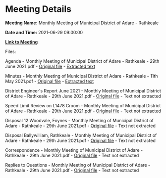 # Meeting Details

**Meeting Name:** Monthly Meeting of Municipal District of Adare - Rathkeale

**Date and Time:** 2021-06-29 09:00:00

**[Link to Meeting](https://www.limerick.ie/council/whats-on/monthly-meeting-municipal-district-adare-rathkeale-69)**

Files: 

Agenda - Monthly Meeting of Municipal District of Adare - Rathkeale - 29th June 2021.pdf - [Original file](https://www.limerick.ie/sites/default/files/media/documents/2021-06/00-agenda-29th-june-2021_0.pdf) - [Extracted text](./Agenda%20-%C2%A0Monthly%20Meeting%20of%20Municipal%20District%20of%20Adare%20-%20Rathkeale%20-%2029th%20June%202021.md)

Minutes - Monthly Meeting of Municipal District of Adare - Rathkeale - 11th May 2021.pdf - [Original file](https://www.limerick.ie/sites/default/files/media/documents/2021-06/01-minutes-of-monthly-meeting-11th-may-2021.pdf) - [Extracted text](./Minutes%20-%C2%A0Monthly%20Meeting%20of%20Municipal%20District%20of%20Adare%20-%20Rathkeale%20-%2011th%20May%202021.md)

District Engineer's Report June 2021 - Monthly Meeting of Municipal District of Adare - Rathkeale - 29th June 2021.pdf - [Original file](https://www.limerick.ie/sites/default/files/media/documents/2021-06/05-district-engineers-report-june-2021.pdf) - Text not extracted

Speed Limit Review on L1478 Croom - Monthly Meeting of Municipal District of Adare - Rathkeale - 29th June 2021.pdf - [Original file](https://www.limerick.ie/sites/default/files/media/documents/2021-06/06-speed-limit-review-on-l1478-croom.pdf) - Text not extracted

Disposal 12 Woodvale, Foynes - Monthly Meeting of Municipal District of Adare - Rathkeale - 29th June 2021.pdf - [Original file](https://www.limerick.ie/sites/default/files/media/documents/2021-06/08-a-disposal-12-woodvale-foynes.pdf) - Text not extracted

Disposal Ballywilliam, Rathkeale - Monthly Meeting of Municipal District of Adare - Rathkeale - 29th June 2021.pdf - [Original file](https://www.limerick.ie/sites/default/files/media/documents/2021-06/08-b-disposal-ballywilliam-rathkeale.pdf) - Text not extracted

Correspondence - Monthly Meeting of Municipal District of Adare - Rathkeale - 29th June 2021.pdf - [Original file](https://www.limerick.ie/sites/default/files/media/documents/2021-06/15-correspondence.pdf) - Text not extracted

Replies to Questions - Monthly Meeting of Municipal District of Adare - Rathkeale - 29th June 2021.pdf - [Original file](https://www.limerick.ie/sites/default/files/media/documents/2021-06/replies-to-questions-29th-june-2021.pdf) - Text not extracted

